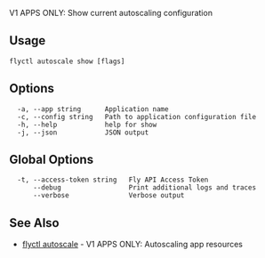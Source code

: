 V1 APPS ONLY: Show current autoscaling configuration

## Usage
~~~
flyctl autoscale show [flags]
~~~

## Options

~~~
  -a, --app string      Application name
  -c, --config string   Path to application configuration file
  -h, --help            help for show
  -j, --json            JSON output
~~~

## Global Options

~~~
  -t, --access-token string   Fly API Access Token
      --debug                 Print additional logs and traces
      --verbose               Verbose output
~~~

## See Also

* [flyctl autoscale](/docs/flyctl/autoscale/)	 - V1 APPS ONLY: Autoscaling app resources

